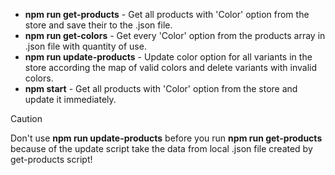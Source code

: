 - **npm run get-products** - Get all products with 'Color' option from the store and save their to the .json file.
- **npm run get-colors** - Get every 'Color' option from the products array in .json file with quantity of use.
- **npm run update-products** - Update color option for all variants in the store according the map of valid colors and delete variants with invalid colors.
- **npm start** - Get all products with 'Color' option from the store and update it immediately.

> [!CAUTION]
> Don't use **npm run update-products** before you run **npm run get-products** because of the update script take the data from local .json file created by get-products script!